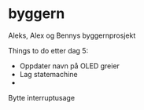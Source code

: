 ﻿# byggern
Aleks, Alex og Bennys byggernprosjekt


Things to do etter dag 5:
  - Oppdater navn på OLED greier
  - Lag statemachine
  - 
Bytte interruptusage